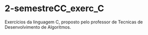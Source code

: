 # 2-semestreCC_exerc_C
Exercícios da linguagem C, proposto pelo professor de Tecnicas de Desenvolvimento de Algoritmos.

